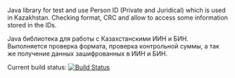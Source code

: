 Java library for test and use Person ID (Private and Juridical) which is used in Kazakhstan.
Checking format, CRC and allow to access some information stored in the IDs.

Java библиотека для работы с Казахстанскими ИИН и БИН.
Выполняется проверка формата, проверка контрольной суммы, а так же получение данных зашифрованных в ИИН и БИН.

Current build status: [![Build Status](https://travis-ci.org/valery1707/kaz-person-id.svg)](https://travis-ci.org/valery1707/kaz-person-id)
